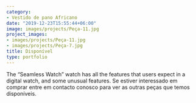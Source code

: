 ```yaml
---
category:
- Vestido de pano Africano
date: "2019-12-23T15:55:44+06:00"
image: images/projects/Peça-11.jpg
project_images:
- images/projects/Peça-11.jpg
- images/projects/Peça-7.jpg
title: Disponível
type: portfolio
---
```


The “Seamless Watch” watch has all the features that users expect in a digital watch, and some unusual features. Se estiver interessado em comprar entre em contacto conosco para ver as outras peças que temos disponíveis.

